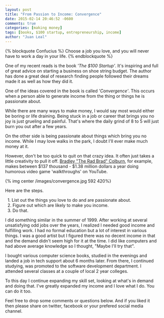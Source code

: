 ```yaml
---
layout: post
title: "From Passion to Income: Convergence"
date: 2015-02-14 20:46:52 -0600
comments: true
categories: [making money]
tags: [books, $100 startup, entrepreneurship, income]
author: "Juan Leal"
---
```


{% blockquote Confucius %}
Choose a job you love, and you will never have to work a day in your life.
{% endblockquote %}

One of my recent reads is the book _'The $100 Startup'_.
It's inspiring and full of great advice 
on starting a business on shoe string budget. The author
has done a great deal of research finding people followed their dreams made
it as well as how they did it.

One of the ideas covered in the book is called _'Convergence'_. This
occurs when a person able to generate income from the thing or things he
is passionate about.

While there are many ways to make money, I would say most would either be boring or
life draining. Being stuck in a job or career that brings you no joy is
just grueling and painful. That's where the daily grind of 8 to 5 will just burn you
out after a few years.

On the other side is being passionate about things which bring you no income. While I may love
walks in the park, I doubt I'll ever make much money at it. 

However, don't be too quick to quit on that crazy idea. It often
just takes a little creativity to pull it off. 
[Bradley "The Rad Brad" Colburn](http://www.businessinsider.com/richest-youtube-stars-2014-3#19-theradbrad-2), for example, 
makes between $137 thousand - $1.38 million dollars a year doing humorous video game 'walkthroughs' on YouTube.

{% img center /images/convergence.jpg 592 420%}

Here are the steps.

&nbsp;&nbsp;1. List out the things you love to do and are passionate about.  
&nbsp;&nbsp;2. Figure out which are likely to make you income.  
&nbsp;&nbsp;3. Do that.

I did something similar in the summer of 1999. After working at several unsatisfying odd jobs
over the years, I realized I needed good income and fulfilling work. I had no formal education but
a lot of interest in various things. I was a good artist but I figured there was no decent income
in that and the demand didn't seem high for it at the time. I did like computers and had above
average knowledge so I thought, "Maybe I'll try that".

I bought various computer science books, studied in the evenings and landed a job in 
tech support about 6 months later. From there, I continued studying, 
was promoted to the software development department. I attended
several classes at a couple of local 2 year colleges.

To this day I continue expanding my skill set, looking at what's in demand and doing that. I've
greatly expanded my income and I love what I do. You can do it too. 

Feel free to drop some comments or questions below. And if you liked it then
please share on twitter, facebook or your prefered social media channel.










